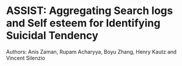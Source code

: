 # ASSIST: Aggregating Search logs and Self esteem for Identifying Suicidal Tendency

Authors: Anis Zaman, Rupam Acharyya, Boyu Zhang, Henry Kautz and Vincent Silenzio
